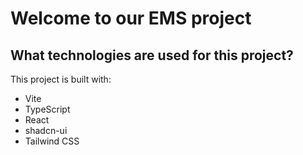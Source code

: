 # Welcome to our EMS project

## What technologies are used for this project?

This project is built with:

- Vite
- TypeScript
- React
- shadcn-ui
- Tailwind CSS

